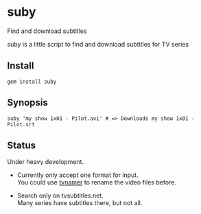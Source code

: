 # suby

Find and download subtitles

suby is a little script to find and download subtitles for TV series

## Install

    gem install suby

## Synopsis

    suby 'my show 1x01 - Pilot.avi' # => Downloads my show 1x01 - Pilot.srt

## Status

Under heavy development.

* Currently only accept one format for input.  
  You could use [tvnamer](https://github.com/dbr/tvnamer) to rename the video files before.

* Search only on tvsubtitles.net.  
  Many series have subtitles there, but not all.
